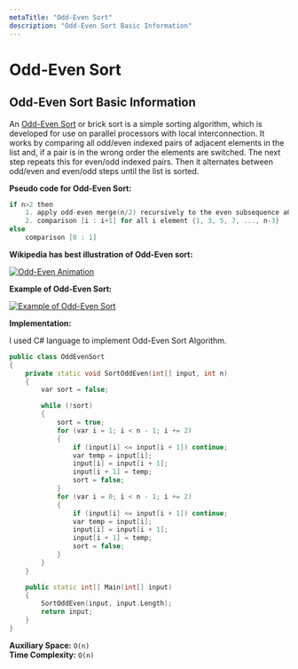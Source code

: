 ```yaml
---
metaTitle: "Odd-Even Sort"
description: "Odd-Even Sort Basic Information"
---
```


# Odd-Even Sort



## Odd-Even Sort Basic Information


An [Odd-Even Sort](https://en.wikipedia.org/wiki/Odd%E2%80%93even_sort) or brick sort is a simple sorting algorithm, which is developed for use on parallel processors with local interconnection. It works by comparing all odd/even indexed pairs of adjacent elements in the list and, if a pair is in the wrong order the elements are switched. The next step repeats this for even/odd indexed pairs. Then it alternates between odd/even and even/odd steps until the list is sorted.

**Pseudo code for Odd-Even Sort:**

```cpp
if n>2 then
    1. apply odd-even merge(n/2) recursively to the even subsequence a0, a2, ..., an-2 and to the odd subsequence a1, a3, , ..., an-1
    2. comparison [i : i+1] for all i element {1, 3, 5, 7, ..., n-3}
else
    comparison [0 : 1]

```

**Wikipedia has best illustration of Odd-Even sort:**

[<img src="https://i.stack.imgur.com/FVktW.gif" alt="Odd-Even Animation" />](https://i.stack.imgur.com/FVktW.gif)

**Example of Odd-Even Sort:**

[<img src="https://i.stack.imgur.com/LZJKu.jpg" alt="Example of Odd-Even Sort" />](https://i.stack.imgur.com/LZJKu.jpg)

**Implementation:**

I used C# language to implement Odd-Even Sort Algorithm.

```cpp
public class OddEvenSort
{
    private static void SortOddEven(int[] input, int n)
    {
        var sort = false;

        while (!sort)
        {
            sort = true;
            for (var i = 1; i < n - 1; i += 2)
            {
                if (input[i] <= input[i + 1]) continue;
                var temp = input[i];
                input[i] = input[i + 1];
                input[i + 1] = temp;
                sort = false;
            }
            for (var i = 0; i < n - 1; i += 2)
            {
                if (input[i] <= input[i + 1]) continue;
                var temp = input[i];
                input[i] = input[i + 1];
                input[i + 1] = temp;
                sort = false;
            }
        }
    }

    public static int[] Main(int[] input)
    {
        SortOddEven(input, input.Length);
        return input;
    }
}

```

**Auxiliary Space:** `O(n)`<br>
**Time Complexity:** `O(n)`

